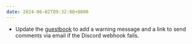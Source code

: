```yaml
---
date: 2024-06-02T09:32:00+0800
---
```


* Update the [guestbook](/guestbook) to add a warning message and a link to send comments via email if the Discord webhook fails.